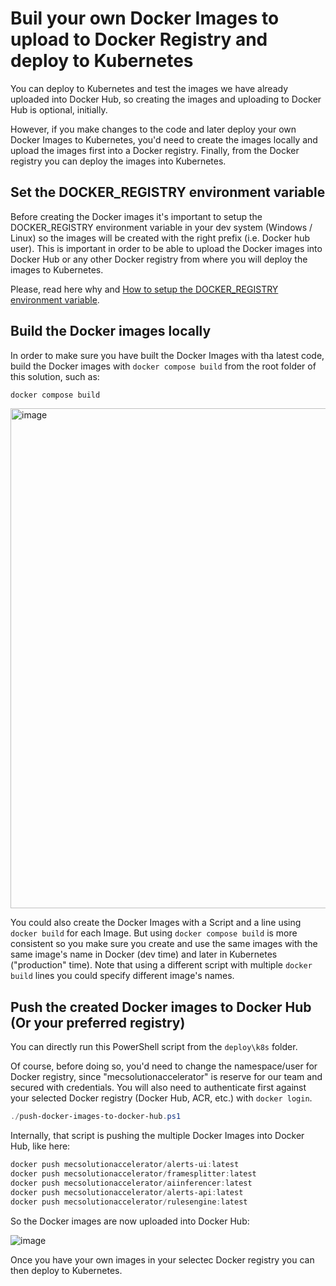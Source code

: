 # Buil your own Docker Images to upload to Docker Registry and deploy to Kubernetes

You can deploy to Kubernetes and test the images we have already uploaded into Docker Hub, so creating the images and uploading to Docker Hub is optional, initially.

However, if you make changes to the code and later deploy your own Docker Images to Kubernetes, you'd need to create the images locally and upload the images first into a Docker registry. Finally, from the Docker registry you can deploy the images into Kubernetes.

## Set the DOCKER_REGISTRY environment variable 

Before creating the Docker images it's important to setup the DOCKER_REGISTRY environment variable in your dev system (Windows / Linux) so the images will be created with the right prefix (i.e. Docker hub user). This is important in order to be able to upload the Docker images into Docker Hub or any other Docker registry from where you will deploy the images to Kubernetes.

Please, read here why and [How to setup the DOCKER_REGISTRY environment variable](./docs/SET_DOCKER_REGISTRY_VARIABLE.MD).

## Build the Docker images locally

In order to make sure you have built the Docker Images with tha latest code, build the Docker images with `docker compose build` from the root folder of this solution, such as:

```powershell
docker compose build
```

<img width="800" alt="image" src="https://user-images.githubusercontent.com/1712635/214674622-c404aa17-8b16-4df8-b958-ff8423995d67.png"> 

You could also create the Docker Images with a Script and a line using `docker build` for each Image. But using `docker compose build` is more consistent so you make sure you create and use the same images with the same image's name in Docker (dev time) and later in Kubernetes ("production" time). Note that using a different script with multiple `docker build` lines you could specify different image's names.

## Push the created Docker images to Docker Hub (Or your preferred registry)

You can directly run this PowerShell script from the `deploy\k8s` folder.

Of course, before doing so, you'd need to change the namespace/user for Docker registry, since "mecsolutionaccelerator" is reserve for our team and secured with credentials. You will also need to authenticate first against your selected Docker registry (Docker Hub, ACR, etc.) with `docker login`.

```powershell
./push-docker-images-to-docker-hub.ps1
```

Internally, that script is pushing the multiple Docker Images into Docker Hub, like here:

```powershell
docker push mecsolutionaccelerator/alerts-ui:latest
docker push mecsolutionaccelerator/framesplitter:latest
docker push mecsolutionaccelerator/aiinferencer:latest
docker push mecsolutionaccelerator/alerts-api:latest
docker push mecsolutionaccelerator/rulesengine:latest
```

So the Docker images are now uploaded into Docker Hub:

![image](https://user-images.githubusercontent.com/1712635/219430508-84358f3a-b1e6-4d8c-9da2-2f5c308bf5b0.png)

Once you have your own images in your selectec Docker registry you can then deploy to Kubernetes.